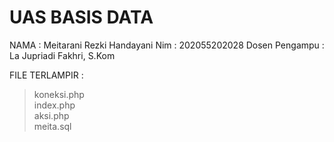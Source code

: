 # UAS BASIS DATA 
NAMA : Meitarani Rezki Handayani
Nim : 202055202028
Dosen Pengampu : La Jupriadi Fakhri, S.Kom

FILE TERLAMPIR :
>koneksi.php <br>
>index.php <br>
>aksi.php <br>
>meita.sql <br>
